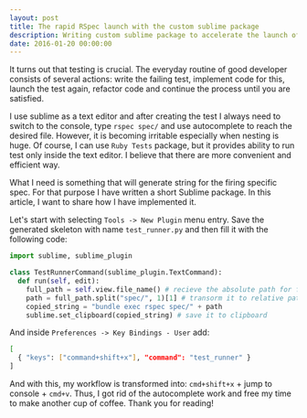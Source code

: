 ```yaml
---
layout: post
title: The rapid RSpec launch with the custom sublime package
description: Writing custom sublime package to accelerate the launch of the specific spec
date: 2016-01-20 00:00:00
---
```

It turns out that testing is crucial. The everyday routine of good developer consists of several actions: write the failing test, implement code for this, launch the test again, refactor code and continue the process until you are satisfied.

I use sublime as a text editor and after creating the test I always need to switch to the console, type `rspec spec/` and use autocomplete to reach the desired file. However, it is becoming irritable especially when nesting is huge. Of course, I can use `Ruby Tests` package, but it provides ability to run test only inside the text editor. I believe that there are more convenient and efficient way.

What I need is something that will generate string for the firing specific spec. For that purpose I have written a short Sublime package. In this article, I want to share how I have implemented it.

Let's start with selecting `Tools -> New Plugin` menu entry. Save the generated skeleton with name `test_runner.py` and then fill it with the following code:

```python
import sublime, sublime_plugin

class TestRunnerCommand(sublime_plugin.TextCommand):
  def run(self, edit):
    full_path = self.view.file_name() # recieve the absolute path for file
    path = full_path.split("spec/", 1)[1] # transorm it to relative path for the easy reading
    copied_string = "bundle exec rspec spec/" + path
    sublime.set_clipboard(copied_string) # save it to clipboard
```

And inside `Preferences -> Key Bindings - User` add:

```bash
[
  { "keys": ["command+shift+x"], "command": "test_runner" }
]
```

And with this, my workflow is transformed into: `cmd+shift+x` + jump to console + `cmd+v`. Thus, I got rid of the autocomplete work and free my time to make another cup of coffee. Thank you for reading!
